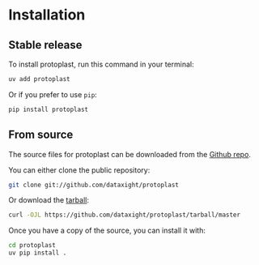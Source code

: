 # Installation

## Stable release

To install protoplast, run this command in your terminal:

```sh
uv add protoplast
```

Or if you prefer to use `pip`:

```sh
pip install protoplast
```

## From source

The source files for protoplast can be downloaded from the [Github repo](https://github.com/dataxight/protoplast).

You can either clone the public repository:

```sh
git clone git://github.com/dataxight/protoplast
```

Or download the [tarball](https://github.com/dataxight/protoplast/tarball/master):

```sh
curl -OJL https://github.com/dataxight/protoplast/tarball/master
```

Once you have a copy of the source, you can install it with:

```sh
cd protoplast
uv pip install .
```

